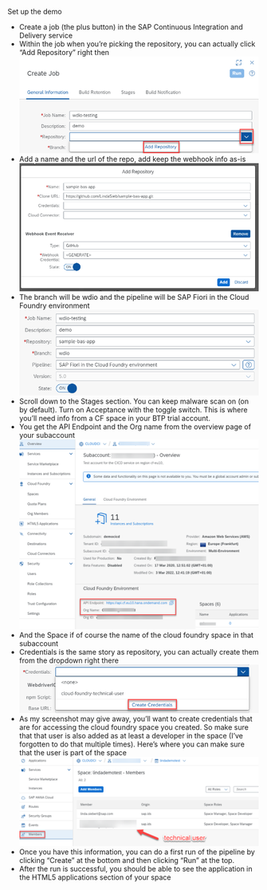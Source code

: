 Set up the demo

- Create a job (the plus button) in the SAP Continuous Integration and Delivery service
- Within the job when you’re picking the repository, you can actually click “Add Repository” right
  then
  <br>![](/readme_images/add_repository.png)
- Add a name and the url of the repo, add keep the webhook info as-is
  <br>![](/readme_images/save_repo.png)
- The branch will be wdio and the pipeline will be SAP Fiori in the Cloud Foundry environment
  <br>![](/readme_images/set_up_job.png)
- Scroll down to the Stages section. You can keep malware scan on (on by default). Turn on
  Acceptance with the toggle switch. This is where you’ll need info from a CF space in your BTP
  trial account.
- You get the API Endpoint and the Org name from the overview page of your subaccount
  <br>![](/readme_images/find_cf_info.png)
- And the Space if of course the name of the cloud foundry space in that subaccount
- Credentials is the same story as repository, you can actually create them from the dropdown right
  there
  <br>![](/readme_images/create_credentials.png)
- As my screenshot may give away, you’ll want to create credentials that are for accessing the cloud
  foundry space you created. So make sure that that user is also added as at least a developer in
  the space (I’ve forgotten to do that multiple times). Here’s where you can make sure that the user
  is part of the space
  <br>![](/readme_images/technical_user.png)
- Once you have this information, you can do a first run of the pipeline by clicking “Create” at the
  bottom and then clicking “Run” at the top.
- After the run is successful, you should be able to see the application in the HTML5 applications
  section of your space
